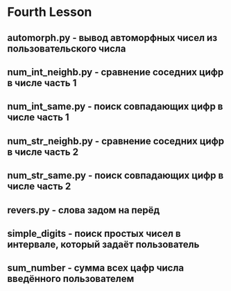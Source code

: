# Fourth Lesson
## automorph.py - вывод автоморфных чисел из пользовательского числа
## num_int_neighb.py - сравнение соседних цифр в числе часть 1
## num_int_same.py - поиск совпадающих цифр в числе часть 1 
## num_str_neighb.py - сравнение соседних цифр в числе часть 2
## num_str_same.py - поиск совпадающих цифр в числе часть 2
## revers.py - слова задом на перёд
## simple_digits - поиск простых чисел в интервале, который задаёт пользователь
## sum_number - сумма всех цафр числа введённого пользователем